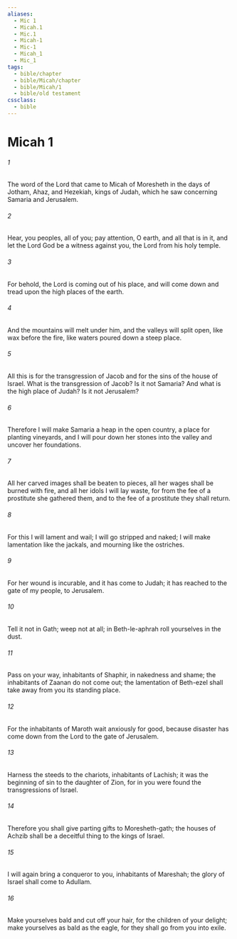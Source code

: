 ```yaml
---
aliases:
  - Mic 1
  - Micah.1
  - Mic.1
  - Micah-1
  - Mic-1
  - Micah_1
  - Mic_1
tags:
  - bible/chapter
  - bible/Micah/chapter
  - bible/Micah/1
  - bible/old testament
cssclass:
  - bible
---
```


# Micah 1

###### 1
The word of the Lord that came to Micah of Moresheth in the days of Jotham, Ahaz, and Hezekiah, kings of Judah, which he saw concerning Samaria and Jerusalem.
###### 2
Hear, you peoples, all of you;   pay attention, O earth, and all that is in it, and let the Lord God be a witness against you,   the Lord from his holy temple.
###### 3
For behold, the Lord is coming out of his place, and will come down and tread upon the high places of the earth.
###### 4
And the mountains will melt under him, and the valleys will split open, like wax before the fire, like waters poured down a steep place.
###### 5
All this is for the transgression of Jacob and for the sins of the house of Israel.   What is the transgression of Jacob? Is it not Samaria? And what is the high place of Judah? Is it not Jerusalem?
###### 6
Therefore I will make Samaria a heap in the open country, a place for planting vineyards, and I will pour down her stones into the valley and uncover her foundations.
###### 7
All her carved images shall be beaten to pieces,   all her wages shall be burned with fire, and all her idols I will lay waste, for from the fee of a prostitute she gathered them, and to the fee of a prostitute they shall return.
###### 8
For this I will lament and wail; I will go stripped and naked; I will make lamentation like the jackals, and mourning like the ostriches.
###### 9
For her wound is incurable, and it has come to Judah; it has reached to the gate of my people, to Jerusalem.
###### 10
Tell it not in Gath; weep not at all; in Beth-le-aphrah   roll yourselves in the dust.
###### 11
Pass on your way, inhabitants of Shaphir,   in nakedness and shame; the inhabitants of Zaanan do not come out; the lamentation of Beth-ezel shall take away from you its standing place.
###### 12
For the inhabitants of Maroth wait anxiously for good, because disaster has come down from the Lord to the gate of Jerusalem.
###### 13
Harness the steeds to the chariots, inhabitants of Lachish; it was the beginning of sin to the daughter of Zion, for in you were found   the transgressions of Israel.
###### 14
Therefore you shall give parting gifts to Moresheth-gath; the houses of Achzib shall be a deceitful thing to the kings of Israel.
###### 15
I will again bring a conqueror to you, inhabitants of Mareshah; the glory of Israel shall come to Adullam.
###### 16
Make yourselves bald and cut off your hair, for the children of your delight;   make yourselves as bald as the eagle, for they shall go from you into exile.


